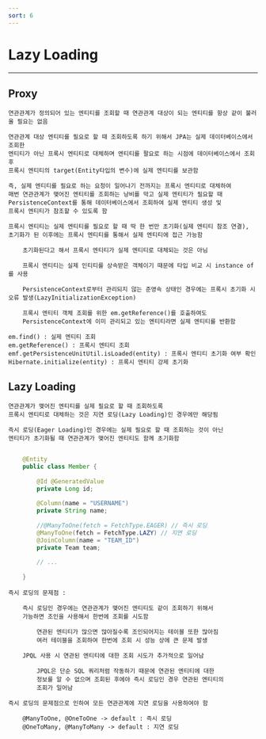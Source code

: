 ```yaml
---
sort: 6
---
```


# Lazy Loading

---

## Proxy

    연관관계가 정의되어 있는 엔티티를 조회할 때 연관관계 대상이 되는 엔티티를 항상 같이 불러올 필요는 없음
    
    연관관계 대상 엔티티를 필요로 할 때 조회하도록 하기 위해서 JPA는 실제 데이터베이스에서 조회한
    엔티티가 아닌 프록시 엔티티로 대체하며 엔티티를 팔요로 하는 시점에 데이터베이스에서 조회 후
    프록시 엔티티의 target(Entity타입의 변수)에 실제 엔티티를 보관함

    즉, 실제 엔티티를 필요로 하는 요청이 일어나기 전까지는 프록시 엔티티로 대체하여
    매번 연관관계가 맺어진 엔티티를 조회하는 낭비를 막고 실제 엔티티가 필요할 때
    PersistenceContext를 통해 데이터베이스에서 조회하여 실제 엔티티 생성 및
    프록시 엔티티가 참조할 수 있도록 함

    프록시 엔티티는 실제 엔티티를 필요로 할 때 딱 한 번만 초기화(실제 엔티티 참조 연결),
    초기화가 된 이후에는 프록시 엔티티를 통해서 실제 엔티티에 접근 가능함

        초기화된다고 해서 프록시 엔티티가 실제 엔티티로 대체되는 것은 아님

        프록시 엔티티는 실제 인티티를 상속받은 객체이기 때문에 타입 비교 시 instance of를 사용

        PersistenceContext로부터 관리되지 않는 준영속 상태인 경우에는 프록시 초기화 시 오류 발생(LazyInitializationException)

        프록시 엔티티 객체 조회를 위한 em.getReference()를 호출하여도 
        PersistenceContext에 이미 관리되고 있는 엔티티라면 실제 엔티티를 반환함

    em.find() : 실제 엔티티 조회
    em.getReference() : 프록시 엔티티 조회
    emf.getPersistenceUnitUtil.isLoaded(entity) : 프록시 엔티티 초기화 여부 확인
    Hibernate.initialize(entity) : 프록시 엔티티 강제 초기화

## Lazy Loading

    연관관계가 맺어진 엔티티를 실제 필요로 할 때 조회하도록 
    프록시 엔티티로 대체하는 것은 지연 로딩(Lazy Loading)인 경우에만 해당됨

    즉시 로딩(Eager Loading)인 경우에는 실제 필요로 할 때 조회하는 것이 아닌
    엔티티가 초기화될 때 연관관계가 맺어진 엔티티도 함께 초기화함

```java

    @Entity
    public class Member {
    
        @Id @GeneratedValue
        private Long id;
        
        @Column(name = "USERNAME")
        private String name;
   
        //@ManyToOne(fetch = FetchType.EAGER) // 즉시 로딩
        @ManyToOne(fetch = FetchType.LAZY) // 지연 로딩
        @JoinColumn(name = "TEAM_ID")
        private Team team;
        
        // ...
    
    }

```

    즉시 로딩의 문제점 :
    
        즉시 로딩인 경우에는 연관관계가 맺어진 엔티티도 같이 조회하기 위해서
        가능하면 조인을 사용해서 한번에 조회를 시도함

            연관된 엔티티가 많으면 많아질수록 조인되어지는 테이블 또한 많아짐
            여러 테이블을 조회하여 한번에 조회 시 성능 상에 큰 문제 발생

        JPQL 사용 시 연관된 엔티티에 대한 조회 시도가 추가적으로 일어남

            JPQL은 단순 SQL 쿼리처럼 작동하기 때문에 연관된 엔티티에 대한
            정보를 알 수 없으며 조회된 후에야 즉시 로딩인 경우 연관된 엔티티의
            조회가 일어남

    즉시 로딩의 문제점으로 인하여 모든 연관관계에 지연 로딩을 사용하여야 함

        @ManyToOne, @OneToOne -> default : 즉시 로딩
        @OneToMany, @ManyToMany -> default : 지연 로딩


    



    